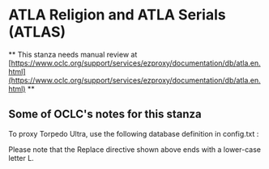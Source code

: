 # ATLA Religion and ATLA Serials (ATLAS)
** This stanza needs manual review at [https://www.oclc.org/support/services/ezproxy/documentation/db/atla.en.html](https://www.oclc.org/support/services/ezproxy/documentation/db/atla.en.html) **

## Some of OCLC's notes for this stanza

To proxy Torpedo Ultra, use the following database definition in config.txt :

Please note that the Replace directive shown above ends with a lower-case letter L.
